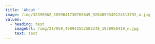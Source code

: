 ```yaml
---
title: 'About '
image: /img/32390662_1859641730765649_9204859349124513792_o.jpg
values:
  - heading: test
    imageUrl: /img/217959_408942552502248_1928950419_n.jpg
    text: test
---
```


